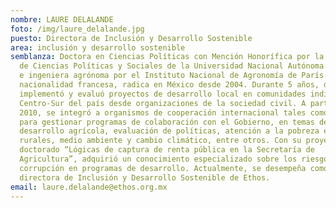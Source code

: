 ```yaml
---
nombre: LAURE DELALANDE
foto: /img/laure_delalande.jpg
puesto: Directora de Inclusión y Desarrollo Sostenible
area: inclusión y desarrollo sostenible
semblanza: Doctora en Ciencias Políticas con Mención Honorífica por la Facultad
  de Ciencias Políticas y Sociales de la Universidad Nacional Autónoma de México
  e ingeniera agrónoma por el Instituto Nacional de Agronomía de París. De
  nacionalidad francesa, radica en México desde 2004. Durante 5 años, diseñó,
  implementó y evaluó proyectos de desarrollo local en comunidades indígenas del
  Centro-Sur del país desde organizaciones de la sociedad civil. A partir del
  2010, se integró a organismos de cooperación internacional tales como la FAO
  para gestionar programas de colaboración con el Gobierno, en temas de
  desarrollo agrícola, evaluación de políticas, atención a la pobreza en zonas
  rurales, medio ambiente y cambio climático, entre otros. Con su proyecto de
  doctorado “Lógicas de captura de renta pública en la Secretaría de
  Agricultura”, adquirió un conocimiento especializado sobre los riesgos de
  corrupción en programas de desarrollo. Actualmente, se desempeña como
  directora de Inclusión y Desarrollo Sostenible de Ethos.
email: laure.delalande@ethos.org.mx
---
```

